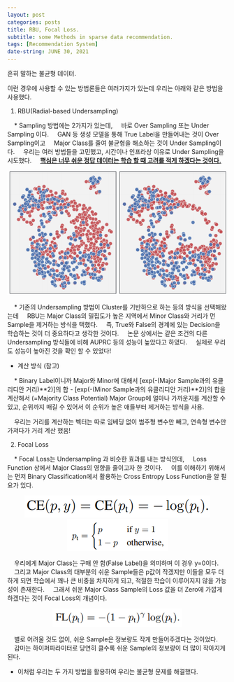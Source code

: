 ```yaml
---
layout: post
categories: posts
title: RBU, Focal Loss.
subtitle: some Methods in sparse data recommendation.
tags: [Recommendation System]
date-string: JUNE 30, 2021
---
```


흔히 말하는 불균형 데이터.

이런 경우에 사용할 수 있는 방법론들은 여러가지가 있는데 우리는 아래와 같은 방법을 사용했다.

1. RBU(Radial-based Undersampling)

    * Sampling 방법에는 2가지가 있는데,
    바로 Over Sampling 또는 Under Sampling 이다.
    GAN 등 생성 모델을 통해 True Label을 만들어내는 것이 Over Sampling이고
    Major Class를 줄여 불균형을 해소하는 것이 Under Sampling이다.
    우리는 여러 방법들을 고민했고, 시간이나 인프라상 이유로 Under Sampling을 시도했다.
    <U>**핵심은 너무 쉬운 정답 데이터는 학습 할 때 고려를 적게 하겠다는 것이다.**</U>

<center>
    <div class="photoset-grid-custom" data-layout="213">
        <img src="/images/2021-06-30-sparse-data-handling-methods/RBU.png">
    </div>
</center>

    * 기존의 Undersampling 방법이 Cluster를 기반하으로 하는 등의 방식을 선택해왔는데
    RBU는 Major Class의 밀집도가 높은 지역에서 Minor Class와 거리가 먼 Sample을 제거하는 방식을 택했다.
    즉, True와 False의 경계에 있는 Decision을 학습하는 것이 더 중요하다고 생각한 것이다.
    논문 상에서는 같은 조건의 다른 Undersampling 방식들에 비해 AUPRC 등의 성능이 높았다고 하였다.
    실제로 우리도 성능이 높아진 것을 확인 할 수 있었다!

* 계산 방식 (참고)

    * Binary Label이니까 Major와 Minor에 대해서 [exp(-(Major Sample과의 유클리디안 거리)\*\*2)]의 합 - [exp(-(Minor Sample과의 유클리디안 거리)**2)]의 합을 계산해서 (=Majority Class Potential) Major Group에 얼마나 가까운지를 계산할 수 있고, 순위까지 매길 수 있어서 이 순위가 높은 애들부터 제거하는 방식을 사용.

    우리는 거리를 계산하는 벡터는 따로 임베딩 없이 범주형 변수만 빼고, 연속형 변수만 가져다가 거리 계산 했음!

2. Focal Loss

    * Focal Loss는 Undersampling 과 비슷한 효과를 내는 방식인데,
    Loss Function 상에서 Major Class의 영향을 줄이고자 한 것이다.
    이를 이해하기 위해서는 먼저 Binary Classification에서 활용하는 Cross Entropy Loss Function을 알 필요가 있다.

<center>
    <div class="photoset-grid-custom" data-layout="213">
        <img src="/images/2021-06-30-sparse-data-handling-methods/Focal Loss 2.png">
    </div>
</center>

<center>
    <div class="photoset-grid-custom" data-layout="213">
        <img src="/images/2021-06-30-sparse-data-handling-methods/Focal Loss 1.png">
    </div>
</center>

    우리에게 Major Class는 구매 안 함(False Label)을 의미하며 이 경우 y=0이다.
    그리고 Major Class의 대부분의 쉬운 Sample들은 p값이 작겠지만 이들을 모두 더하게 되면 학습에서 꽤나 큰 비중을 차지하게 되고, 적절한 학습이 이루어지지 않을 가능성이 존재한다.
    그래서 쉬운 Major Class Sample의 Loss 값을 더 Zero에 가깝게 하겠다는 것이 Focal Loss의 개념이다.

<center>
    <div class="photoset-grid-custom" data-layout="213">
        <img src="/images/2021-06-30-sparse-data-handling-methods/Focal Loss 3.png">
    </div>
</center>



    별로 어려울 것도 없이, 쉬운 Sample은 정보량도 작게 만들어주겠다는 것이었다.
    감마는 하이퍼파라미터로 당연히 클수록 쉬운 Sample의 정보량이 더 많이 작아지게 된다.
    

* 이처럼 우리는 두 가지 방법을 활용하여 우리는 불균형 문제를 해결했다.
